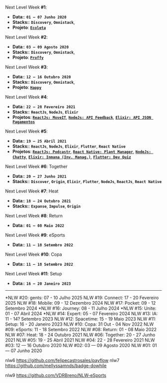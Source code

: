 Next Level Week **#1**:

- **Data:**: **`01 — 07 Junho 2020`**
- **Stacks:**: **`Discovery`**, **`Omnistack`**, 
- **Projeto**: [__**`Ecoleta`**__](./projects.md)

Next Level Week **#2**:

- **Data:**: **`03 — 09 Agosto 2020`**
- **Stacks:**: **`Discovery`**, **`Omnistack`**, 
- **Projeto**: [__**`Proffy`**__](./projects.md)

Next Level Week **#3**:

- **Data:**: **`12 — 16 Outubro 2020`**
- **Stacks:**: **`Discovery`**, **`Omnistack`**, 
- **Projeto**: [__**`Happy`**__](./projects.md)

Next Level Week **#4**:

- **Data:**: **`22 — 28 Fevereiro 2021`**
- **Stacks:**: **`ReactJs`**, **`NodeJs`**, **`Elixir`** 
- **Projetos**: [__**`ReactJs: MoveIT`**__](./projects.md), [__**`NodeJs: API Feedback`**__](./projects.md), [__**`Elixir: API JSON Pagamentos`**__](./projects.md)


Next Level Week **#5**:

- **Data:**: **`19 — 25 Abril 2021`**
- **Stacks:**: **`ReactJs`**, **`NodeJs`**, **`Elixir`**, **`Flutter`**, **`React Native`** 
- **Projetos**: [__**`ReactJs: Podcastr`**__](./projects.md), [__**`React Native: Plant Manager`**__](./projects.md), [__**`NodeJs: Chatty`**__](./projects.md), [__**`Elixir: Inmana (Inv. Manag.)`**__](./projects.md), [__**`Flutter: Dev Quiz`**__](./projects.md)


Next Level Week **#6**: Together

- **Data:**: **`20 — 27 Junho 2021`**
- **Stacks:**: **`Discover`**, **`Origin`**, **`Elixir`**, **`Flutter`**, **`NodeJs`**, **`ReactJs`**, **`React Native`**
<!-- - **Projeto**: [__**`Ecoleta`**__](./projects.md) -->


Next Level Week **#7**: Heat

- **Data:**: **`18 — 24 Outubro 2021`**
- **Stacks:**: **`Expanse`**, **`Impulse`**, **`Origin`**
<!-- - **Projeto**: [__**`Ecoleta`**__](./projects.md) -->

Next Level Week **#8**: Return

- **Data:**: **`01 — 08 Maio 2022`**
<!-- - **Stacks:**: **`Expanse`**, **`Impulse`**, **`Origin`** -->
<!-- - **Projeto**: [__**`Ecoleta`**__](./projects.md) -->

Next Level Week **#9**: eSports

- **Data:**: **`11 — 18 Setembro 2022`**
<!-- - **Stacks:**: **`Expanse`**, **`Impulse`**, **`Origin`** -->
<!-- - **Projeto**: [__**`Ecoleta`**__](./projects.md) -->

Next Level Week **#10**: Copa

- **Data:**: **`11 — 18 Setembro 2022`**
<!-- - **Stacks:**: **`Expanse`**, **`Impulse`**, **`Origin`** -->
<!-- - **Projeto**: [__**`Ecoleta`**__](./projects.md) -->

Next Level Week **#11**: Setup

- **Data:**: **`16 — 20 Janeiro 2023`**
<!-- - **Stacks:**: **`Expanse`**, **`Impulse`**, **`Origin`** -->
<!-- - **Projeto**: [__**`Ecoleta`**__](./projects.md) -->

--------

*NLW #20:  gents:         07 - 10 Julho     2025
 NLW #19:  Connect:       17 - 20 Fevereiro 2025
 NLW #18:  Mobile:        09 - 12 Dezembro  2024
 NLW #17:  Pocket:        09 - 12 Setembro  2024
*NLW #16:  Journey:       08 - 11 Julho     2024
*NLW #15:  Unite:         01 - 07 Abril     2024
*NLW #14:  Expert:        05 - 07 Fevereiro 2024
 NLW #13:  IA:            11 - 14? Setembro 2023
 NLW #12:  Spacetime:     15 - 19 Maio      2023
 NLW #11:  Setup:         16 - 20 Janeiro   2023
 NLW #10:  Copa:          31 Out - 04 Nov   2022
 NLW #09:  eSports:       11 - 18 Setembro  2022
 NLW #08:  Return:        01 - 08 Maio      2022
 NLW #07:  Heat:          18 - 24 Outubro   2021
 NLW #06:  Together:      20 - 27 Junho     2021
 NLW #05:                 19 - 25 Abril     2021
 NLW #04:                 22 - 28 Fevereiro 2021
 NLW #03:                 12 — 16 Outubro   2020
 NLW #02:                 03 — 09 Agosto    2020
 NLW #01:                 01 — 07 Junho     2020


nlw6 https://github.com/felipecastrosales/payflow
nlw7 https://github.com/mellyssamnds/badge-dowhile

nlw9 https://github.com/VDRBreno/NLW-eSports